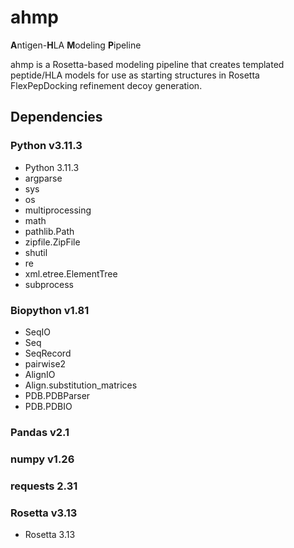 # ahmp
**A**ntigen-**H**LA **M**odeling **P**ipeline

ahmp is a Rosetta-based modeling pipeline that creates templated peptide/HLA models for use as starting structures in Rosetta FlexPepDocking
refinement decoy generation.

## Dependencies
### Python v3.11.3
- Python 3.11.3
- argparse
- sys
- os
- multiprocessing
- math
- pathlib.Path
- zipfile.ZipFile
- shutil
- re
- xml.etree.ElementTree
- subprocess
### Biopython v1.81
- SeqIO
- Seq
- SeqRecord
- pairwise2
- AlignIO
- Align.substitution_matrices
- PDB.PDBParser
- PDB.PDBIO
### Pandas v2.1
### numpy v1.26
### requests 2.31
### Rosetta v3.13
- Rosetta 3.13
